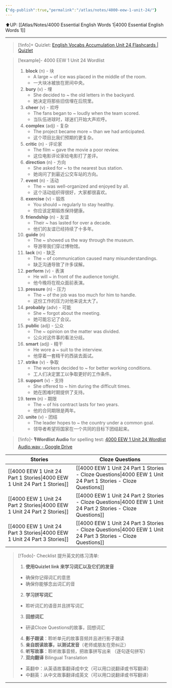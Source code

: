 ```yaml
---
{"dg-publish":true,"permalink":"/atlas/notes/4000-eew-1-unit-24/"}
---
```


⬆️UP: [[Atlas/Notes/4000 Essential English Words 1\|4000 Essential English Words 1]]

---
> [!info]+ Quizlet: [English Vocabs Accumulation Unit 24 Flashcards | Quizlet](https://quizlet.com/my/968069757/english-vocabs-accumulation-unit-24-flash-cards/?i=1vbzw5&x=1jqt)

> [!example]- 4000 EEW 1 Unit 24 Wordlist
> 1. **block** (n)  - 块
>     - A large ~ of ice was placed in the middle of the room.  
>     - 一大块冰被放在房间中央。  
> 2. **bury** (v)  - 埋
>     - She decided to ~ the old letters in the backyard.  
>     - 她决定将那些旧信埋在后院里。  
> 3. **cheer** (v)  - 欢呼
>     - The fans began to ~ loudly when the team scored.  
>     - 当队伍进球时，球迷们开始大声欢呼。  
> 4. **complex** (adj)  - 复杂
>     - The project became more ~ than we had anticipated.  
>     - 这个项目比我们预期的更复杂。  
> 5. **critic** (n)  - 评论家
>     - The film ~ gave the movie a poor review.  
>     - 这位电影评论家给电影打了差评。  
> 6. **direction** (n)  - 方向
>     - She asked for ~ to the nearest bus station.  
>     - 她询问了到最近公交车站的方向。  
> 7. **event** (n)  - 活动
>     - The ~ was well-organized and enjoyed by all.    
>     - 这个活动组织得很好，大家都很喜欢。  
> 8. **exercise** (v)  - 锻炼
>     - You should ~ regularly to stay healthy.  
>     - 你应该定期锻炼保持健康。  
> 9. **friendship** (n)  - 友谊
>     - Their ~ has lasted for over a decade.  
>     - 他们的友谊已经持续了十多年。  
> 10. **guide** (n)  
>     - The ~ showed us the way through the museum.  
>     - 导游带我们穿过博物馆。  
> 11. **lack** (n)  - 缺乏
>     - The ~ of communication caused many misunderstandings.  
>     - 缺乏沟通导致了许多误解。  
> 12. **perform** (v)  - 表演
>     - He will ~ in front of the audience tonight.  
>     - 他今晚将在观众面前表演。  
> 13. **pressure** (n)  - 压力
>     - The ~ of the job was too much for him to handle.  
>     - 这份工作的压力对他来说太大了。  
> 14. **probably** (adv)  - 可能
>     - She ~ forgot about the meeting.  
>     - 她可能忘记了会议。  
> 15. **public** (adj)  - 公众
>     - The ~ opinion on the matter was divided.  
>     - 公众对这件事的看法分歧。  
> 16. **smart** (adj)   - 精干
>     - He wore a ~ suit to the interview.  
>     - 他穿着一套精干的西装去面试。  
> 17. **strike** (v)  - 争取
>     - The workers decided to ~ for better working conditions.  
>     - 工人们决定罢工以争取更好的工作条件。  
> 18. **support** (v)   - 支持
>      - She offered to ~ him during the difficult times.  
>     - 她在困难时期提供了支持。  
> 19. **term** (n)   - 期限
>      - The ~ of his contract lasts for two years.  
>     - 他的合同期限是两年。  
> 20. **unite** (v)  - 团结
>     - The leader hopes to ~ the country under a common goal.  
>     - 领导者希望将国家在一个共同的目标下团结起来。

> [!info]- 🎙️**Wordlist Audio** for spelling test: [4000 EEW 1 Unit 24 Wordlist Audio.wav - Google Drive](https://drive.google.com/file/d/1rH4vZ-GWVnUitTifHobicDdospxiPVKm/view?usp=drive_link)

| Stories                               | Cloze Questions                                         |
| ------------------------------------- | ------------------------------------------------------- |
| [[4000 EEW 1 Unit 24 Part 1 Stories\|4000 EEW 1 Unit 24 Part 1 Stories]] | [[4000 EEW 1 Unit 24 Part 1 Stories - Cloze Questions\|4000 EEW 1 Unit 24 Part 1 Stories - Cloze Questions]] |
| [[4000 EEW 1 Unit 24 Part 2 Stories\|4000 EEW 1 Unit 24 Part 2 Stories]] | [[4000 EEW 1 Unit 24 Part 2 Stories - Cloze Questions\|4000 EEW 1 Unit 24 Part 2 Stories - Cloze Questions]] |
| [[4000 EEW 1 Unit 24 Part 3 Stories\|4000 EEW 1 Unit 24 Part 3 Stories]] | [[4000 EEW 1 Unit 24 Part 3 Stories - Cloze Questions\|4000 EEW 1 Unit 24 Part 3 Stories - Cloze Questions]] |

> [!Todo]- Checklist 提升英文的练习清单:
> 1. **使用Quizlet link 来学习词汇以及它们的发音** 
>	- 确保你记得词汇的意思 
>	- 确保你能够念出词汇的音 
> 2. **学习拼写词汇** 
>	- 聆听词汇的语音并且拼写词汇 
> 3. **回想词汇**
>	- 研读Cloze Questions的故事，回想词汇 
> 4. **影子跟读**：聆听单元的故事音频并且进行影子跟读 
> 5. **亲自朗读故事，以测试发音**（老师或朋友在旁纠正）
> 6. **听写故事**：聆听故事音频，把故事拼写出来 （逐句逐句拼写）
> 7. **双向翻译** Bilingual Translation 
>	- 英翻中：从英语故事翻译成中文（可以用口说翻译或书写翻译）
>	- 中翻英：从中文故事翻译成英文（可以用口说翻译或书写翻译）

---
